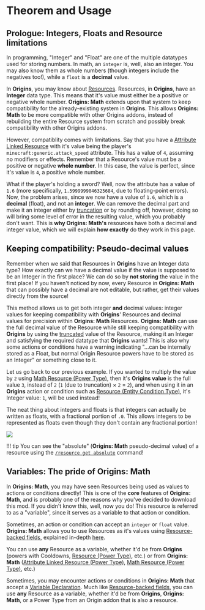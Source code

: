 # Theorem and Usage

## Prologue: Integers, Floats and Resource limitations

In programming, "Integer" and "Float" are one of the multiple datatypes used for storing numbers. In math, an `integer` is, well, also an integer. You may also know them as whole numbers (though integers include the negatives too!), while a `float` is a **decimal** value.

In **Origins**, you may know about [Resources](https://origins.readthedocs.io/en/latest/types/power_types/resource/). Resources, in **Origins**, have an **Integer** data type. This means that it's value must either be a positive or negative whole number. **Origins: Math** extends upon that system to keep compatibility for the already-existing system in **Origins**. This allows **Origins: Math** to be more compatible with other Origins addons, instead of rebuilding the entire Resource system from scratch and possibly break compatibility with other Origins addons.

However, compatiblity comes with limitations. Say that you have a [Attribute Linked Resource](./types/power_types/attribute_linked_resource.md) with it's value being the player's `minecraft:generic.attack_speed` attribute. This has a value of `4`, assuming no modifiers or effects. Remember that a Resource's value must be a positive or negative **whole number**. In this case, the value is perfect, since it's value is `4`, a positive whole number.

What if the player's holding a sword? Well, now the attribute has a value of `1.6` (more specifically, `1.5999999046325684`, due to floating-point errors). Now, the problem arises, since we now have a value of `1.6`, which is a **decimal** (float), and not an **integer**. We can remove the decimal part and make it an integer either by [truncation](https://en.wikipedia.org/wiki/Truncation) or by rounding off, however, doing so will bring some level of error in the resulting value, which you probably don't want. This is **why Origins: Math's** resources have both a decimal and integer value, which we will explain **how exactly** do they work in this page.

## Keeping compatibility: Pseudo-decimal values

Remember when we said that Resources in **Origins** have an Integer data type? How exactly can we have a decimal value if the value is supposed to be an Integer in the first place? We can do so by **not storing** the value in the first place! If you haven't noticed by now, every Resource in **Origins: Math** that can possibly have a decimal are not editable, but rather, get their values directly from the source!

This method allows us to get both integer **and** decimal values: integer values for keeping compatibility with **Origins**' Resources and decimal values for precision within **Origins: Math** Resources. **Origins: Math** can use the full decimal value of the Resource while still keeping compatibility with **Origins** by using the [truncated](https://en.wikipedia.org/wiki/Truncation) value of the Resource, making it an Integer and satisfying the required datatype that **Origins** wants! This is also why some actions or conditions have a warning indicating "...can be internally stored as a Float, but normal Origin Resource powers have to be stored as an Integer" or something close to it.

Let us go back to our previous example. If you wanted to multiply the value by `2` using [Math Resource (Power Type)](./types/power_types/math_resource.md), then it's **Origins value** is the full value `3`, instead of `2` (`1` (due to truncation) × `2` = `2`), and when using it in an **Origins** action or condition such as [Resource (Entity Condition Type)](https://origins.readthedocs.io/en/latest/types/entity_condition_types/resource/), it's Integer value: `1`, will be used instead!

The neat thing about integers and floats is that integers can actually be written as floats, with a fractional portion of `.0`. This allows integers to be represented as floats even though they don't contain any fractional portion!

![](./img/resource.gif)

!!! tip
	You can see the "absolute" (**Origins: Math** pseudo-decimal value) of a resource using the [`/resource get absolute`](./misc/commands/resource.md) command!

## Variables: The pride of Origins: Math

In **Origins: Math**, you may have seen Resources being used as values to actions or conditions directly! This is one of the **core** features of **Origins: Math**, and is probably one of the reasons why you've decided to download this mod. If you didn't know this, well, now you do! This resource is referred to as a "variable", since it serves as a variable to that action or condition.

Sometimes, an action or condition can accept an `integer` or `float` value. **Origins: Math** allows you to use Resources as it's values using [Resource-backed fields](./notes/resource_backed_fields.md), explained in-depth [here](./notes/resource_backed_fields.md).

You can use **any** Resource as a variable, whether it'd be from **Origins** (powers with Cooldowns, [Resource (Power Type)](https://origins.readthedocs.io/en/latest/types/power_types/resource/), etc.) or from **Origins: Math** ([Attribute Linked Resource (Power Type)](./types/power_types/attribute_linked_resource.md), [Math Resource (Power Type)](./types/power_types/math_resource.md), etc.)

Sometimes, you may encounter actions or conditions in **Origins: Math** that accept a [Variable Declaration](./types/data_types/variable_declaration.md). Much like [Resource-backed fields](./notes/resource_backed_fields.md), you can use **any** Resource as a variable, whether it'd be from **Origins**, **Origins: Math**, or a Power Type from an Origin addon that is also a resource.
